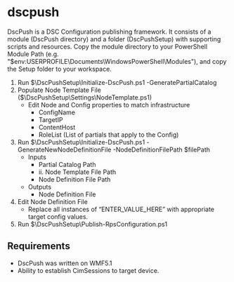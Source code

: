 # dscpush

DscPush is a DSC Configuration publishing framework. It consists of a module (DscPush directory) and a folder (DscPushSetup) with supporting scripts and resources. Copy the module directory to your PowerShell Module Path (e.g. "$env:USERPROFILE\Documents\WindowsPowerShell\Modules"), and copy the Setup folder to your workspace.

1. Run $\DscPushSetup\Initialize-DscPush.ps1 -GeneratePartialCatalog
2. Populate Node Template File ($\DscPushSetup\Settings\NodeTemplate.ps1)
   - Edit Node and Config properties to match infrastructure
     - ConfigName
     - TargetIP
     - ContentHost
     - RoleList (List of partials that apply to the Config)
3. Run $\DscPushSetup\Initialize-DscPush.ps1 -GenerateNewNodeDefinitionFile -NodeDefinitionFilePath $filePath
   - Inputs
     - Partial Catalog Path
     - ii. Node Template File Path
     - Node Definition File Path
   - Outputs
     - Node Definition File
4. Edit Node Definition File
   - Replace all instances of “ENTER_VALUE_HERE” with appropriate target config values.
5. Run $\DscPushSetup\Publish-RpsConfiguration.ps1


## Requirements

* DscPush was written on WMF5.1
* Ability to establish CimSessions to target device.

